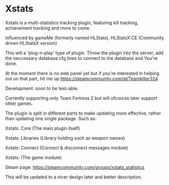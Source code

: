 # Xstats
Xstats is a multi-statistics tracking plugin, featuring kill tracking, achievement tracking and more to come.

Influenced by gameMe (formerly named HLStats), HLStatsX:CE (Community driven HLStatsX version) 

This will a 'plug-n-play' type of plugin. Throw the plugin into the server, add the neccessary database.cfg lines to connect to the database and You're done.

At the moment there is no web panel yet but if you're interested in helping out on that part, hit me up https://steamcommunity.com/id/Teamkiller324

Development: soon to be test-able.

Currently supporting only Team Fortress 2 but will ofcourse later support other games.

The plugin is split in different parts to make updating more effective, rather than updating one single package.
Such as:

Xstats: Core (The main plugin itself)

Xstats: Libraries (Library holding such as weapon names)

Xstats: Connect (Connect & disconnect messages module)

Xstats: <game name> (The game module)

Steam page: https://steamcommunity.com/groups/xstats_statistics


This will be updated to a nicer design later and better description.
